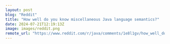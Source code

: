 ```yaml
---
layout: post
blog: "Reddit"
title: "How well do you know miscellaneous Java language semantics?"
date: 2024-07-21T12:19:13Z
image: images/reddit.png
remote_url: "https://www.reddit.com/r/java/comments/1e8l1gv/how_well_do_you_know_miscellaneous_java_language/"
---
```


